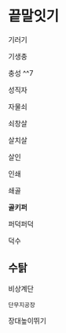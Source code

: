 # 끝말잇기

기러기

기생충

충성 ^^7

성직자

자물쇠

쇠창살

살치살

살인

인쇄

쇄골

**골키퍼**

퍼덕퍼덕

덕수

수탉
---

비상계단

`단무지공장`

장대높이뛰기